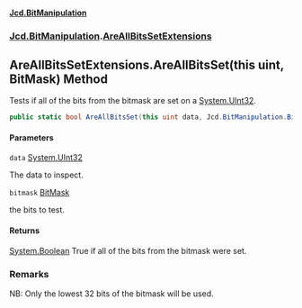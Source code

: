 #### [Jcd.BitManipulation](index.md 'index')
### [Jcd.BitManipulation](Jcd.BitManipulation.md 'Jcd.BitManipulation').[AreAllBitsSetExtensions](Jcd.BitManipulation.AreAllBitsSetExtensions.md 'Jcd.BitManipulation.AreAllBitsSetExtensions')

## AreAllBitsSetExtensions.AreAllBitsSet(this uint, BitMask) Method

Tests if all of the bits from the bitmask are set on a [System.UInt32](https://docs.microsoft.com/en-us/dotnet/api/System.UInt32 'System.UInt32').

```csharp
public static bool AreAllBitsSet(this uint data, Jcd.BitManipulation.BitMask bitmask);
```
#### Parameters

<a name='Jcd.BitManipulation.AreAllBitsSetExtensions.AreAllBitsSet(thisuint,Jcd.BitManipulation.BitMask).data'></a>

`data` [System.UInt32](https://docs.microsoft.com/en-us/dotnet/api/System.UInt32 'System.UInt32')

The data to inspect.

<a name='Jcd.BitManipulation.AreAllBitsSetExtensions.AreAllBitsSet(thisuint,Jcd.BitManipulation.BitMask).bitmask'></a>

`bitmask` [BitMask](Jcd.BitManipulation.BitMask.md 'Jcd.BitManipulation.BitMask')

the bits to test.

#### Returns
[System.Boolean](https://docs.microsoft.com/en-us/dotnet/api/System.Boolean 'System.Boolean')
True if all of the bits from the bitmask were set.

### Remarks
NB: Only the lowest 32 bits of the bitmask will be used.